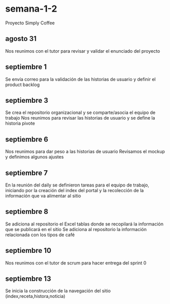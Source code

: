 # semana-1-2
Proyecto Simply Coffee

## agosto 31

Nos reunimos con el tutor para revisar y validar el enunciado del proyecto

## septiembre 1

Se envía correo para la validación de las historias de usuario y definir el product backlog

## septiembre 3

Se crea el repositorio organizacional y se comparte/asocia el equipo de trabajo
Nos reunimos para revisar las historias de usuario y se define la historia pivote

## septiembre 6

Nos reunimos para dar peso a las historias de usuario
Revisamos el mockup y definimos algunos ajustes

## septiembre 7

En la reunión del daily se definieron tareas para el equipo de trabajo, iniciando por la creación del index del portal y la recolección de la información que va alimentar al sitio

## septiembre 8

Se adiciona al repositorio el Excel tablas donde se recopilará la información que se publicará en el sitio
Se adiciona al repositorio la información relacionada con los tipos de café

## septiembre 10

Nos reunimos con el tutor de scrum para hacer entrega del sprint 0

## septiembre 13

Se inicia la construcción de la navegación del sitio (index,receta,histora,noticia)
